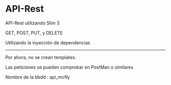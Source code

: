 # API-Rest
API-Rest utilizando Slim 3

GET, POST, PUT, y DELETE

Utilizando la inyección de dependencias

-----------------------------------------------------------------------------

Por ahora, no se crean templates.

Las peticiones se pueden comprobar en PostMan o similares

Nombre de la bbdd : api_mcfly
